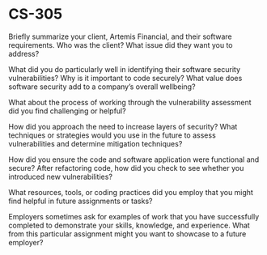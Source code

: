 # CS-305

Briefly summarize your client, Artemis Financial, and their software requirements. Who was the client? What issue did they want you to address?


What did you do particularly well in identifying their software security vulnerabilities? Why is it important to code securely? What value does software security add to a company’s overall wellbeing?


What about the process of working through the vulnerability assessment did you find challenging or helpful?


How did you approach the need to increase layers of security? What techniques or strategies would you use in the future to assess vulnerabilities and determine mitigation techniques?


How did you ensure the code and software application were functional and secure? After refactoring code, how did you check to see whether you introduced new vulnerabilities?


What resources, tools, or coding practices did you employ that you might find helpful in future assignments or tasks?


Employers sometimes ask for examples of work that you have successfully completed to demonstrate your skills, knowledge, and experience. What from this particular assignment might you want to showcase to a future employer?
